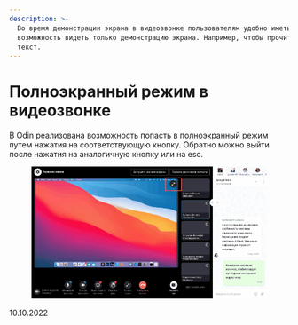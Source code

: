 ```yaml
---
description: >-
  Во время демонстрации экрана в видеозвонке пользователям удобно иметь
  возможность видеть только демонстрацию экрана. Например, чтобы прочитать
  текст.
---
```


# Полноэкранный режим в видеозвонке

В Odin реализована возможность попасть в полноэкранный режим путем нажатия на соответствующую кнопку.  Обратно можно выйти после нажатия на аналогичную кнопку или на esc.&#x20;

<figure><img src="../../.gitbook/assets/Гифка с Gifius.ru-25.gif" alt=""><figcaption></figcaption></figure>

10.10.2022
